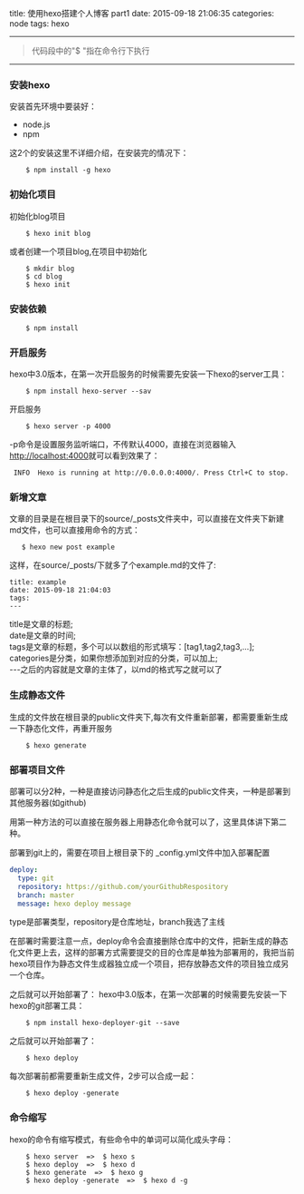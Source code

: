 title: 使用hexo搭建个人博客 part1
date: 2015-09-18 21:06:35
categories: node
tags: hexo

---


>代码段中的"$ "指在命令行下执行

---

### 安装hexo

安装首先环境中要装好：

* node.js
* npm

这2个的安装这里不详细介绍，在安装完的情况下：


```
    $ npm install -g hexo
```

### 初始化项目

初始化blog项目


```
    $ hexo init blog
```

或者创建一个项目blog,在项目中初始化

```
    $ mkdir blog
    $ cd blog
    $ hexo init
```

### 安装依赖

```
    $ npm install
```

### 开启服务

hexo中3.0版本，在第一次开启服务的时候需要先安装一下hexo的server工具：

```
    $ npm install hexo-server --sav
```

开启服务

```
    $ hexo server -p 4000
```

-p命令是设置服务监听端口，不传默认4000，直接在浏览器输入[http://localhost:4000](http://localhost:4000)就可以看到效果了：

```
 INFO  Hexo is running at http://0.0.0.0:4000/. Press Ctrl+C to stop.
```

### 新增文章

文章的目录是在根目录下的source/_posts文件夹中，可以直接在文件夹下新建md文件，也可以直接用命令的方式：

```
   $ hexo new post example
```
这样，在source/_posts/下就多了个example.md的文件了:

```
title: example
date: 2015-09-18 21:04:03
tags:
---
```

title是文章的标题;  
date是文章的时间;  
tags是文章的标题，多个可以以数组的形式填写：[tag1,tag2,tag3,...];
categories是分类，如果你想添加到对应的分类，可以加上;  
---之后的内容就是文章的主体了，以md的格式写之就可以了

### 生成静态文件

生成的文件放在根目录的public文件夹下,每次有文件重新部署，都需要重新生成一下静态化文件，再重开服务

```
    $ hexo generate
```

### 部署项目文件

部署可以分2种，一种是直接访问静态化之后生成的public文件夹，一种是部署到其他服务器(如github)

用第一种方法的可以直接在服务器上用静态化命令就可以了，这里具体讲下第二种。

部署到git上的，需要在项目上根目录下的 _config.yml文件中加入部署配置

```yml
deploy:
  type: git
  repository: https://github.com/yourGithubRespository
  branch: master
  message: hexo deploy message
```

type是部署类型，repository是仓库地址，branch我选了主线

在部署时需要注意一点，deploy命令会直接删除仓库中的文件，把新生成的静态化文件更上去，这样的部署方式需要提交的目的仓库是单独为部署用的，我把当前hexo项目作为静态文件生成器独立成一个项目，把存放静态文件的项目独立成另一个仓库。    

之后就可以开始部署了：
hexo中3.0版本，在第一次部署的时候需要先安装一下hexo的git部署工具：

```
    $ npm install hexo-deployer-git --save
```

之后就可以开始部署了：

```
    $ hexo deploy
```

每次部署前都需要重新生成文件，2步可以合成一起：

```
    $ hexo deploy -generate
```

### 命令缩写

hexo的命令有缩写模式，有些命令中的单词可以简化成头字母：

```
    $ hexo server  =>  $ hexo s
    $ hexo deploy  =>  $ hexo d
    $ hexo generate  =>  $ hexo g
    $ hexo deploy -generate  =>  $ hexo d -g
```









